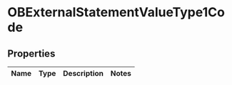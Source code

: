 
# OBExternalStatementValueType1Code

## Properties
Name | Type | Description | Notes
------------ | ------------- | ------------- | -------------



